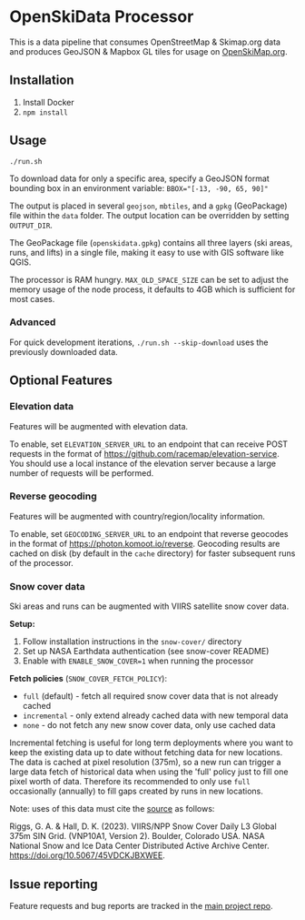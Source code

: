 # OpenSkiData Processor

This is a data pipeline that consumes OpenStreetMap & Skimap.org data and produces GeoJSON & Mapbox GL tiles for usage on [OpenSkiMap.org](https://github.com/russellporter/openskimap.org).

## Installation

1. Install Docker
2. `npm install`

## Usage

`./run.sh`

To download data for only a specific area, specify a GeoJSON format bounding box in an environment variable: `BBOX="[-13, -90, 65, 90]"`

The output is placed in several `geojson`, `mbtiles`, and a `gpkg` (GeoPackage) file within the `data` folder. The output location can be overridden by setting `OUTPUT_DIR`.

The GeoPackage file (`openskidata.gpkg`) contains all three layers (ski areas, runs, and lifts) in a single file, making it easy to use with GIS software like QGIS.

The processor is RAM hungry. `MAX_OLD_SPACE_SIZE` can be set to adjust the memory usage of the node process, it defaults to 4GB which is sufficient for most cases.

### Advanced

For quick development iterations, `./run.sh --skip-download` uses the previously downloaded data.

## Optional Features

### Elevation data

Features will be augmented with elevation data.

To enable, set `ELEVATION_SERVER_URL` to an endpoint that can receive POST requests in the format of https://github.com/racemap/elevation-service.
You should use a local instance of the elevation server because a large number of requests will be performed.

### Reverse geocoding

Features will be augmented with country/region/locality information.

To enable, set `GEOCODING_SERVER_URL` to an endpoint that reverse geocodes in the format of https://photon.komoot.io/reverse. Geocoding results are cached on disk (by default in the `cache` directory) for faster subsequent runs of the processor.

### Snow cover data

Ski areas and runs can be augmented with VIIRS satellite snow cover data.

**Setup:**
1. Follow installation instructions in the `snow-cover/` directory
2. Set up NASA Earthdata authentication (see snow-cover README)
3. Enable with `ENABLE_SNOW_COVER=1` when running the processor

**Fetch policies** (`SNOW_COVER_FETCH_POLICY`):
- `full` (default) - fetch all required snow cover data that is not already cached
- `incremental` - only extend already cached data with new temporal data
- `none` - do not fetch any new snow cover data, only use cached data

Incremental fetching is useful for long term deployments where you want to keep the existing data up to date without fetching data for new locations. The data is cached at pixel resolution (375m), so a new run can trigger a large data fetch of historical data when using the 'full' policy just to fill one pixel worth of data. Therefore its recommended to only use `full` occasionally (annually) to fill gaps created by runs in new locations.

Note: uses of this data must cite the [source](https://nsidc.org/data/vnp10a1/versions/2) as follows:

Riggs, G. A. & Hall, D. K. (2023). VIIRS/NPP Snow Cover Daily L3 Global 375m SIN Grid. (VNP10A1, Version 2). Boulder, Colorado USA. NASA National Snow and Ice Data Center Distributed Active Archive Center. https://doi.org/10.5067/45VDCKJBXWEE.

## Issue reporting

Feature requests and bug reports are tracked in the [main project repo](https://github.com/russellporter/openskimap.org/issues/).
